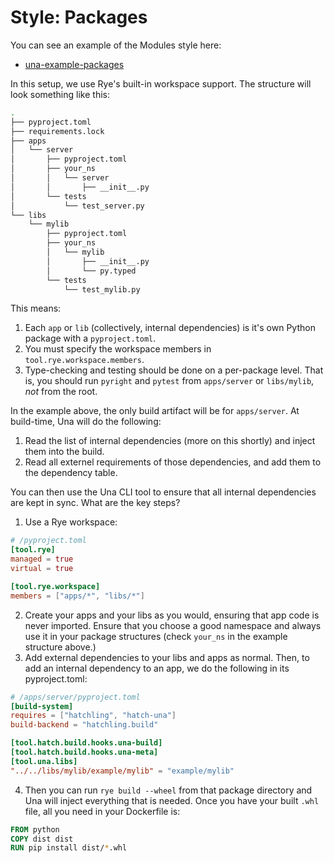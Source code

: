 # Style: Packages

You can see an example of the Modules style here:
- [una-example-packages](https://github.com/carderne/una-example-packages)

In this setup, we use Rye's built-in workspace support. The structure will look something like this:
```bash
.
├── pyproject.toml
├── requirements.lock
├── apps
│   └── server
│       ├── pyproject.toml
│       ├── your_ns
│       │   └── server
│       │       ├── __init__.py
│       └── tests
│           └── test_server.py
└── libs
    └── mylib
        ├── pyproject.toml
        ├── your_ns
        │   └── mylib
        │       ├── __init__.py
        │       └── py.typed
        └── tests
            └── test_mylib.py
```

This means:
1. Each `app` or `lib` (collectively, internal dependencies) is it's own Python package with a `pyproject.toml`.
2. You must specify the workspace members in `tool.rye.workspace.members`.
3. Type-checking and testing should be done on a per-package level.
That is, you should run `pyright` and `pytest` from `apps/server` or `libs/mylib`, _not_ from the root.

In the example above, the only build artifact will be for `apps/server`. At build-time, Una will do the following:
1. Read the list of internal dependencies (more on this shortly) and inject them into the build.
2. Read all externel requirements of those dependencies, and add them to the dependency table.

You can then use the Una CLI tool to ensure that all internal dependencies are kept in sync. What are the key steps?
1. Use a Rye workspace:
```toml
# /pyproject.toml
[tool.rye]
managed = true
virtual = true

[tool.rye.workspace]
members = ["apps/*", "libs/*"]
```

2. Create your apps and your libs as you would, ensuring that app code is never imported.
Ensure that you choose a good namespace and always use it in your package structures (check `your_ns` in the example structure above.)
3. Add external dependencies to your libs and apps as normal.
Then, to add an internal dependency to an app, we do the following in its pyproject.toml:
```toml
# /apps/server/pyproject.toml
[build-system]
requires = ["hatchling", "hatch-una"]
build-backend = "hatchling.build"

[tool.hatch.build.hooks.una-build]
[tool.hatch.build.hooks.una-meta]
[tool.una.libs]
"../../libs/mylib/example/mylib" = "example/mylib"
```
4. Then you can run `rye build --wheel` from that package directory and Una will inject everything that is needed.
Once you have your built `.whl` file, all you need in your Dockerfile is:
```Dockerfile
FROM python
COPY dist dist
RUN pip install dist/*.whl
```
